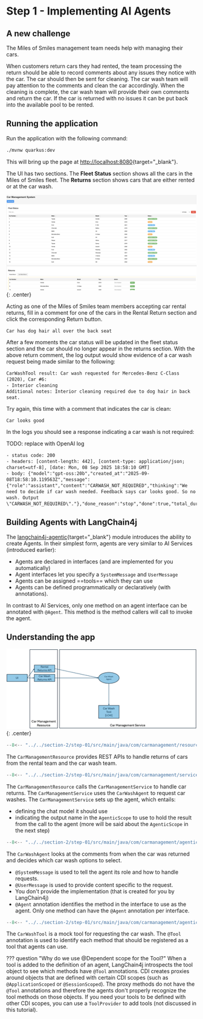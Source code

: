 # Step 1 - Implementing AI Agents

## A new challenge

The Miles of Smiles management team needs help with managing their cars. 

When customers return cars they had rented, the team processing the return should be able to record comments about any issues they notice with the car. The car should then be sent for cleaning. The car wash team will pay attention to the comments and clean the car accordingly. When the cleaning is complete, the car wash team will provide their own comments and return the car. If the car is returned with no issues it can be put back into the available pool to be rented.

## Running the application

Run the application with the following command:

```bash
./mvnw quarkus:dev
```

This will bring up the page at [http://localhost:8080](http://localhost:8080){target="_blank"}.

The UI has two sections. The **Fleet Status** section shows all the cars in the Miles of Smiles fleet. The **Returns** section shows cars that are either rented or at the car wash.

![Agentic App UI](../images/agentic-UI-1.png){: .center}

Acting as one of the Miles of Smiles team members accepting car rental returns, fill in a comment for one of the cars in the Rental Return section and click the corresponding Return button. 

```
Car has dog hair all over the back seat
```

After a few moments the car status will be updated in the fleet status section and the car should no longer appear in the returns section. With the above return comment, the log output would show evidence of a car wash request being made similar to the following:

```
CarWashTool result: Car wash requested for Mercedes-Benz C-Class (2020), Car #6:
- Interior cleaning
Additional notes: Interior cleaning required due to dog hair in back seat.
```

Try again, this time with a comment that indicates the car is clean:

```
Car looks good
```

In the logs you should see a response indicating a car wash is not required:

TODO: replace with OpenAI log
```
- status code: 200
- headers: [content-length: 442], [content-type: application/json; charset=utf-8], [date: Mon, 08 Sep 2025 18:58:10 GMT]
- body: {"model":"gpt-oss:20b","created_at":"2025-09-08T18:58:10.119563Z","message":{"role":"assistant","content":"CARWASH_NOT_REQUIRED","thinking":"We need to decide if car wash needed. Feedback says car looks good. So no wash. Output \"CARWASH_NOT_REQUIRED\"."},"done_reason":"stop","done":true,"total_duration":1307237250,"load_duration":132135042,"prompt_eval_count":284,"prompt_eval_duration":443868833,"eval_count":42,"eval_duration":729291917}
```

## Building Agents with LangChain4j

The [langchain4j-agentic](https://github.com/langchain4j/langchain4j/tree/main/langchain4j-agentic){target="_blank"} module introduces the ability to create Agents. In their simplest form, agents are very similar to AI Services (introduced earlier):

- Agents are declared in interfaces (and are implemented for you automatically)
- Agent interfaces let you specify a `SystemMessage` and `UserMessage`
- Agents can be assigned ==tools== which they can use
- Agents can be defined programmatically or declaratively (with annotations).

In contrast to AI Services, only one method on an agent interface can be annotated with `@Agent`. This method is the method callers will call to invoke the agent.

## Understanding the app

![App Blueprint](../images/agentic-app-1.png){: .center}


```java title="CarManagementResource.java"
--8<-- "../../section-2/step-01/src/main/java/com/carmanagement/resource/CarManagementResource.java:car-management"
```

The `CarManagementResource` provides REST APIs to handle returns of cars from the rental team and the car wash team.

```java title="CarManagementService.java"
--8<-- "../../section-2/step-01/src/main/java/com/carmanagement/service/CarManagementService.java:createCarWashAgent"
```

The `CarManagementResource` calls the `CarManagementService` to handle car returns. The `CarManagementService` uses the `CarWashAgent` to request car washes. The `CarManagementService` sets up the agent, which entails:

- defining the chat model it should use
- indicating the output name in the `AgenticScope` to use to hold the result from the call to the agent (more will be said about the `AgenticScope` in the next step)

```java title="CarWashAgent.java"
--8<-- "../../section-2/step-01/src/main/java/com/carmanagement/agentic/agents/CarWashAgent.java:carWashAgent"
```

The `CarWashAgent` looks at the comments from when the car was returned and decides which car wash options to select.

- `@SystemMessage` is used to tell the agent its role and how to handle requests.
- `@UserMessage` is used to provide content specific to the request.
- You don't provide the implementation (that is created for you by LangChain4j)
- `@Agent` annotation identifies the method in the interface to use as the agent. Only one method can have the `@Agent` annotation per interface.

```java title="CarWashTool.java"
--8<-- "../../section-2/step-01/src/main/java/com/carmanagement/agentic/tools/CarWashTool.java:CarWashTool"
```

The `CarWashTool` is a mock tool for requesting the car wash. The `@Tool` annotation is used to identify each method that should be registered as a tool that agents can use.

??? question "Why do we use @Dependent scope for the Tool?"
    When a tool is added to the definition of an agent, LangChain4j introspects the tool object to see which methods have `@Tool` annotations. CDI creates proxies around objects that are defined with certain CDI scopes (such as `@ApplicationScoped` or `@SessionScoped`). The proxy methods do not have the `@Tool` annotations and therefore the agents don't properly recognize the tool methods on those objects. If you need your tools to be defined with other CDI scopes, you can use a `ToolProvider` to add tools (not discussed in this tutorial).
